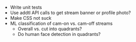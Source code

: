 * Write unit tests
* Use addtl API calls to get stream banner or profile photo?
* Make CSS not suck
* ML classification of cam-on vs. cam-off streams
  * Overall vs. cut into quadrants?
  * Do human face detection in quadrants?
